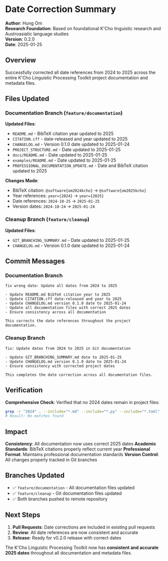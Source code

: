 # Date Correction Summary

**Author**: Hung Om  
**Research Foundation**: Based on foundational K'Cho linguistic research and Austroasiatic language studies  
**Version**: 0.2.0  
**Date**: 2025-01-25

## Overview

Successfully corrected all date references from 2024 to 2025 across the entire K'Cho Linguistic Processing Toolkit project documentation and metadata files.

## Files Updated

### Documentation Branch (`feature/documentation`)

**Updated Files**:
- `README.md` - BibTeX citation year updated to 2025
- `CITATION.cff` - date-released and year updated to 2025
- `CHANGELOG.md` - Version 0.1.0 date updated to 2025-01-24
- `PROJECT_STRUCTURE.md` - Date updated to 2025-01-25
- `docs/README.md` - Date updated to 2025-01-25
- `examples/README.md` - Date updated to 2025-01-25
- `PROFESSIONAL_DOCUMENTATION_UPDATE.md` - Date and BibTeX citation updated to 2025

**Changes Made**:
- BibTeX citation: `@software{om2024kcho}` → `@software{om2025kcho}`
- Year references: `year={2024}` → `year={2025}`
- Date references: `2024-10-25` → `2025-01-25`
- Version dates: `2024-10-24` → `2025-01-24`

### Cleanup Branch (`feature/cleanup`)

**Updated Files**:
- `GIT_BRANCHING_SUMMARY.md` - Date updated to 2025-01-25
- `CHANGELOG.md` - Version 0.1.0 date updated to 2025-01-24

## Commit Messages

### Documentation Branch
```
fix wrong date: Update all dates from 2024 to 2025

- Update README.md BibTeX citation year to 2025
- Update CITATION.cff date-released and year to 2025
- Update CHANGELOG.md version 0.1.0 date to 2025-01-24
- Update all documentation files with correct 2025 dates
- Ensure consistency across all documentation

This corrects the date references throughout the project documentation.
```

### Cleanup Branch
```
fix: Update dates from 2024 to 2025 in Git documentation

- Update GIT_BRANCHING_SUMMARY.md date to 2025-01-25
- Update CHANGELOG.md version 0.1.0 date to 2025-01-24
- Ensure consistency with corrected project dates

This completes the date correction across all documentation files.
```

## Verification

**Comprehensive Check**: Verified that no 2024 dates remain in project files:
```bash
grep -r "2024" . --include="*.md" --include="*.py" --include="*.toml" --include="*.cff" | grep -v venv
# Result: No matches found
```

## Impact

**Consistency**: All documentation now uses correct 2025 dates
**Academic Standards**: BibTeX citations properly reflect current year
**Professional Format**: Maintains professional documentation standards
**Version Control**: All changes properly tracked in Git branches

## Branches Updated

- ✅ `feature/documentation` - All documentation files updated
- ✅ `feature/cleanup` - Git documentation files updated
- ✅ Both branches pushed to remote repository

## Next Steps

1. **Pull Requests**: Date corrections are included in existing pull requests
2. **Review**: All date references are now consistent and accurate
3. **Release**: Ready for v0.2.0 release with correct dates

The K'Cho Linguistic Processing Toolkit now has **consistent and accurate 2025 dates** throughout all documentation and metadata files.
